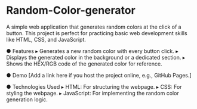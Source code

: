 # Random-Color-generator

A simple web application that generates random colors at the click of a button. This project is perfect for practicing basic web development skills like HTML, CSS, and JavaScript.

● Features
▸ Generates a new random color with every button click.
▸ Displays the generated color in the background or a dedicated section.
▸ Shows the HEX/RGB code of the generated color for reference.

● Demo
[Add a link here if you host the project online, e.g., GitHub Pages.]

● Technologies Used
▸ HTML: For structuring the webpage.
▸ CSS: For styling the webpage.
▸ JavaScript: For implementing the random color generation logic.
